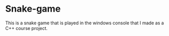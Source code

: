 # Snake-game
This is a snake game that is played in the windows console that I made as a C++ course project.
